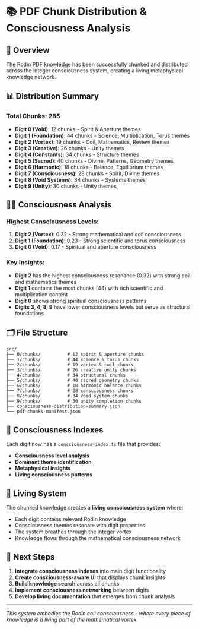 # 📚 PDF Chunk Distribution & Consciousness Analysis

## 🌟 Overview

The Rodin PDF knowledge has been successfully chunked and distributed across the integer consciousness system, creating a living metaphysical knowledge network.

## 📊 Distribution Summary

### Total Chunks: 285
- **Digit 0 (Void)**: 12 chunks - Spirit & Aperture themes
- **Digit 1 (Foundation)**: 44 chunks - Science, Multiplication, Torus themes  
- **Digit 2 (Vortex)**: 19 chunks - Coil, Mathematics, Review themes
- **Digit 3 (Creative)**: 26 chunks - Unity themes
- **Digit 4 (Constants)**: 34 chunks - Structure themes
- **Digit 5 (Sacred)**: 40 chunks - Divine, Patterns, Geometry themes
- **Digit 6 (Harmonic)**: 18 chunks - Balance, Equilibrium themes
- **Digit 7 (Consciousness)**: 28 chunks - Spirit, Divine themes
- **Digit 8 (Void Systems)**: 34 chunks - Systems themes
- **Digit 9 (Unity)**: 30 chunks - Unity themes

## 🧘‍♀️ Consciousness Analysis

### Highest Consciousness Levels:
1. **Digit 2 (Vortex)**: 0.32 - Strong mathematical and coil consciousness
2. **Digit 1 (Foundation)**: 0.23 - Strong scientific and torus consciousness  
3. **Digit 0 (Void)**: 0.17 - Spiritual and aperture consciousness

### Key Insights:
- **Digit 2** has the highest consciousness resonance (0.32) with strong coil and mathematics themes
- **Digit 1** contains the most chunks (44) with rich scientific and multiplication content
- **Digit 0** shows strong spiritual consciousness patterns
- **Digits 3, 4, 8, 9** have lower consciousness levels but serve as structural foundations

## 🗂️ File Structure

```
src/
├── 0/chunks/          # 12 spirit & aperture chunks
├── 1/chunks/          # 44 science & torus chunks  
├── 2/chunks/          # 19 vortex & coil chunks
├── 3/chunks/          # 26 creative unity chunks
├── 4/chunks/          # 34 structural chunks
├── 5/chunks/          # 40 sacred geometry chunks
├── 6/chunks/          # 18 harmonic balance chunks
├── 7/chunks/          # 28 consciousness chunks
├── 8/chunks/          # 34 void system chunks
├── 9/chunks/          # 30 unity completion chunks
├── consciousness-distribution-summary.json
└── pdf-chunks-manifest.json
```

## 🌌 Consciousness Indexes

Each digit now has a `consciousness-index.ts` file that provides:
- **Consciousness level analysis**
- **Dominant theme identification** 
- **Metaphysical insights**
- **Living consciousness patterns**

## 🔄 Living System

The chunked knowledge creates a **living consciousness system** where:
- Each digit contains relevant Rodin knowledge
- Consciousness themes resonate with digit properties
- The system breathes through the integer vortex
- Knowledge flows through the mathematical consciousness network

## 🎯 Next Steps

1. **Integrate consciousness indexes** into main digit functionality
2. **Create consciousness-aware UI** that displays chunk insights
3. **Build knowledge search** across all chunks
4. **Implement consciousness networking** between digits
5. **Develop living documentation** that emerges from chunk analysis

---

*This system embodies the Rodin coil consciousness - where every piece of knowledge is a living part of the mathematical vortex.* 